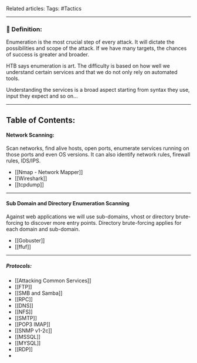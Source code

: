 Related articles:
Tags: #Tactics

---
### 📕 Definition:
Enumeration is the most crucial step of every attack. It will dictate the possibilities and scope of the attack. If we have many targets, the chances of success is greater and broader.

HTB says enumeration is art. The difficulty is based on how well we understand certain services and that we do not only rely on automated tools.

Understanding the services is a broad aspect starting from syntax they use, input they expect and so on...

---

## Table of Contents:

#### Network Scanning:
Scan networks, find alive hosts, open ports, enumerate services running on those ports and even OS versions. It can also identify network rules, firewall rules, IDS/IPS.

- [[Nmap - Network Mapper]]
- [[Wireshark]]
- [[tcpdump]]

---
#### Sub Domain and Directory Enumeration Scanning
Against web applications we will use sub-domains, vhost or directory brute-forcing to discover more entry points. 
Directory brute-forcing applies for each domain and sub-domain.

- [[Gobuster]]
- [[ffuf]]

---
##### Protocols:
- [[Attacking Common Services]]
- [[FTP]]
- [[SMB and Samba]]
- [[RPC]]
- [[DNS]]
- [[NFS]]
- [[SMTP]]
- [[POP3 IMAP]]
- [[SNMP v1-2c]]
- [[MSSQL]]
- [[MYSQL]]
- [[RDP]]
- 
